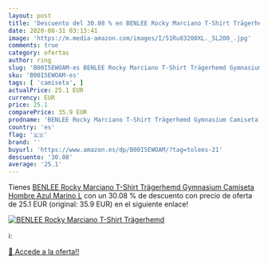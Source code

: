 ```yaml
---
layout: post
title: 'Descuento del 30.08 % en BENLEE Rocky Marciano T-Shirt Trägerhemd'
date: 2020-08-31 03:13:41
image: 'https://m.media-amazon.com/images/I/51Ru83200XL._SL200_.jpg'
comments: true
category: ofertas
author: ring
slug: 'B00I5EWOAM-es BENLEE Rocky Marciano T-Shirt Trägerhemd Gymnasium...'
sku: 'B00I5EWOAM-es'
tags: [ 'camiseta', ]
actualPrice: 25.1 EUR
currency: EUR
price: 25.1
comparePrice: 35.9 EUR
prodname: 'BENLEE Rocky Marciano T-Shirt Trägerhemd Gymnasium Camiseta  Hombre  Azul Marino  L'
country: 'es'
flag: '🇪🇸'
brand: ''
buyurl: 'https://www.amazon.es/dp/B00I5EWOAM/?tag=tolees-21'
descuento: '30.08'
average: '25.1'
---
```


Tienes [BENLEE Rocky Marciano T-Shirt Trägerhemd Gymnasium Camiseta  Hombre  Azul Marino  L](https://www.amazon.es/dp/B00I5EWOAM/?tag=tolees-21) con un 30.08 % de descuento con precio de oferta de 25.1 EUR (original: 35.9 EUR) en el siguiente enlace!

[![BENLEE Rocky Marciano T-Shirt Trägerhemd](https://m.media-amazon.com/images/I/51Ru83200XL._SL200_.jpg)](https://www.amazon.es/dp/B00I5EWOAM/?tag=tolees-21)

ℹ️:


[🛒 Accede a la oferta!!](https://www.amazon.es/dp/B00I5EWOAM/?tag=tolees-21)
